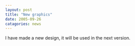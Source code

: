 ```yaml
---
layout: post
title: "New graphics"
date: 2005-09-26
catagories: news
---
```

I have made a new design, it will be used in the next version.

